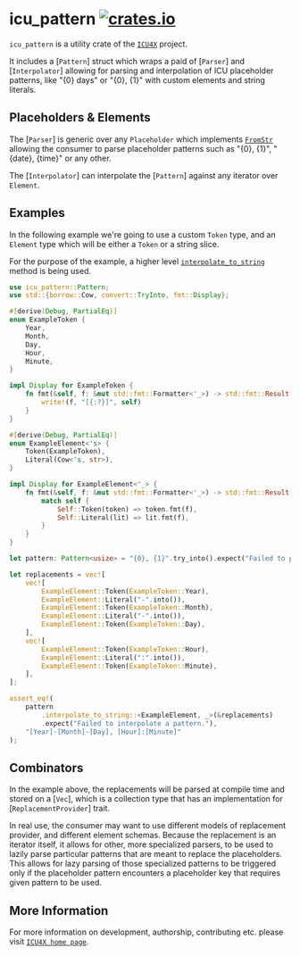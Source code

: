 # icu_pattern [![crates.io](https://img.shields.io/crates/v/icu_pattern)](https://crates.io/crates/icu_pattern)

`icu_pattern` is a utility crate of the [`ICU4X`] project.

It includes a [`Pattern`] struct which wraps a paid of [`Parser`] and [`Interpolator`] allowing for parsing and interpolation of ICU placeholder patterns, like "{0} days" or
"{0}, {1}" with custom elements and string literals.

## Placeholders & Elements

The [`Parser`] is generic over any `Placeholder` which implements [`FromStr`]
allowing the consumer to parse placeholder patterns such as "{0}, {1}",
"{date}, {time}" or any other.

The [`Interpolator`] can interpolate the [`Pattern`] against any
iterator over `Element`.

## Examples

In the following example we're going to use a custom `Token` type,
and an `Element` type which will be either a `Token` or a string slice.

For the purpose of the example, a higher level
[`interpolate_to_string`](Pattern::interpolate_to_string) method
is being used.

```rust
use icu_pattern::Pattern;
use std::{borrow::Cow, convert::TryInto, fmt::Display};

#[derive(Debug, PartialEq)]
enum ExampleToken {
    Year,
    Month,
    Day,
    Hour,
    Minute,
}

impl Display for ExampleToken {
    fn fmt(&self, f: &mut std::fmt::Formatter<'_>) -> std::fmt::Result {
        write!(f, "[{:?}]", self)
    }
}

#[derive(Debug, PartialEq)]
enum ExampleElement<'s> {
    Token(ExampleToken),
    Literal(Cow<'s, str>),
}

impl Display for ExampleElement<'_> {
    fn fmt(&self, f: &mut std::fmt::Formatter<'_>) -> std::fmt::Result {
        match self {
            Self::Token(token) => token.fmt(f),
            Self::Literal(lit) => lit.fmt(f),
        }
    }
}

let pattern: Pattern<usize> = "{0}, {1}".try_into().expect("Failed to parse a pattern.");

let replacements = vec![
    vec![
        ExampleElement::Token(ExampleToken::Year),
        ExampleElement::Literal("-".into()),
        ExampleElement::Token(ExampleToken::Month),
        ExampleElement::Literal("-".into()),
        ExampleElement::Token(ExampleToken::Day),
    ],
    vec![
        ExampleElement::Token(ExampleToken::Hour),
        ExampleElement::Literal(":".into()),
        ExampleElement::Token(ExampleToken::Minute),
    ],
];

assert_eq!(
    pattern
        .interpolate_to_string::<ExampleElement, _>(&replacements)
        .expect("Failed to interpolate a pattern."),
    "[Year]-[Month]-[Day], [Hour]:[Minute]"
);
```

## Combinators

In the example above, the replacements will be parsed at compile time and stored on a [`Vec`],
which is a collection type that has an implementation for [`ReplacementProvider`]
trait.

In real use, the consumer may want to use different models of replacement provider,
and different element schemas.
Because the replacement is an iterator itself, it allows for other, more specialized parsers,
to be used to lazily parse particular patterns that are meant to replace the placeholders.
This allows for lazy parsing of those specialized patterns to be triggered
only if the placeholder pattern encounters a placeholder key that requires given
pattern to be used.

[`ICU4X`]: ../icu/index.html
[`FromStr`]: std::str::FromStr

## More Information

For more information on development, authorship, contributing etc. please visit [`ICU4X home page`](https://github.com/unicode-org/icu4x).

